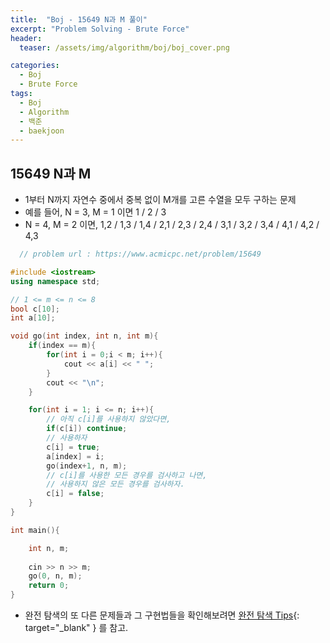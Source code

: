 ```yaml
---
title:  "Boj - 15649 N과 M 풀이"
excerpt: "Problem Solving - Brute Force"
header:
  teaser: /assets/img/algorithm/boj/boj_cover.png

categories:
  - Boj
  - Brute Force
tags:
  - Boj
  - Algorithm
  - 백준
  - baekjoon
---
```

## 15649 N과 M

- 1부터 N까지 자연수 중에서 중복 없이 M개를 고른 수열을 모두 구하는 문제
- 예를 들어, N = 3, M = 1 이면 1 / 2 / 3
- N = 4, M = 2 이면, 1,2 / 1,3 / 1,4 / 2,1 / 2,3 / 2,4 / 3,1 / 3,2 / 3,4 / 4,1 / 4,2 / 4,3

```cpp
  // problem url : https://www.acmicpc.net/problem/15649

#include <iostream>
using namespace std;

// 1 <= m <= n <= 8
bool c[10];
int a[10];

void go(int index, int n, int m){
    if(index == m){
        for(int i = 0;i < m; i++){
            cout << a[i] << " ";
        }
        cout << "\n";
    }

    for(int i = 1; i <= n; i++){
        // 아직 c[i]를 사용하지 않았다면,
        if(c[i]) continue;
        // 사용하자
        c[i] = true;
        a[index] = i;
        go(index+1, n, m);
        // c[i]를 사용한 모든 경우를 검사하고 나면, 
        // 사용하지 않은 모든 경우를 검사하자.
        c[i] = false;
    }
}

int main(){

    int n, m;
    
    cin >> n >> m;
    go(0, n, m);
    return 0;
}
```

- 완전 탐색의 또 다른 문제들과 그 구현법들을 확인해보려면 [완전 탐색 Tips](https://hyunjae-lee.github.io/problem%20solving/bruteforce/){: target="_blank" } 를 참고.

